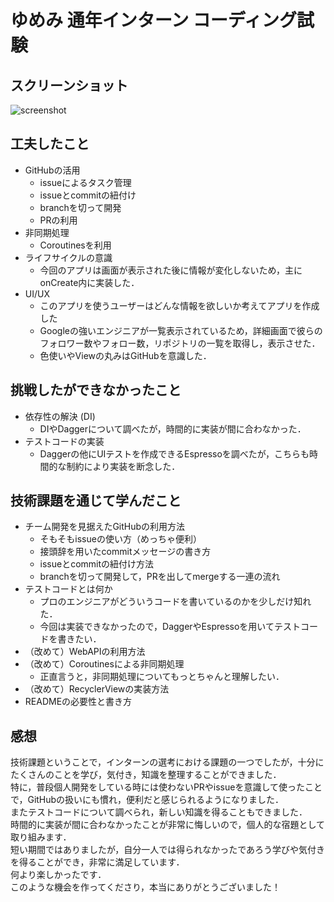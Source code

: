 # ゆめみ 通年インターン コーディング試験

## スクリーンショット
![screenshot](https://user-images.githubusercontent.com/49048577/120365767-d0eaa680-c349-11eb-9a0b-9e40adbe5686.png)


## 工夫したこと
- GitHubの活用
  - issueによるタスク管理
  - issueとcommitの紐付け
  - branchを切って開発
  - PRの利用
- 非同期処理
  - Coroutinesを利用
- ライフサイクルの意識
  - 今回のアプリは画面が表示された後に情報が変化しないため，主にonCreate内に実装した．
- UI/UX
  - このアプリを使うユーザーはどんな情報を欲しいか考えてアプリを作成した
  - Googleの強いエンジニアが一覧表示されているため，詳細画面で彼らのフォロワー数やフォロー数，リポジトリの一覧を取得し，表示させた．
  - 色使いやViewの丸みはGitHubを意識した．


## 挑戦したができなかったこと
- 依存性の解決 (DI)
  - DIやDaggerについて調べたが，時間的に実装が間に合わなかった．
- テストコードの実装 
  - Daggerの他にUIテストを作成できるEspressoを調べたが，こちらも時間的な制約により実装を断念した．


## 技術課題を通じて学んだこと
- チーム開発を見据えたGitHubの利用方法
  - そもそもissueの使い方（めっちゃ便利）
  - 接頭辞を用いたcommitメッセージの書き方
  - issueとcommitの紐付け方法
  - branchを切って開発して，PRを出してmergeする一連の流れ
- テストコードとは何か
  - プロのエンジニアがどういうコードを書いているのかを少しだけ知れた．
  - 今回は実装できなかったので，DaggerやEspressoを用いてテストコードを書きたい．
- （改めて）WebAPIの利用方法
- （改めて）Coroutinesによる非同期処理
  - 正直言うと，非同期処理についてもっとちゃんと理解したい．
- （改めて）RecyclerViewの実装方法
- READMEの必要性と書き方

## 感想
技術課題ということで，インターンの選考における課題の一つでしたが，十分にたくさんのことを学び，気付き，知識を整理することができました．  
特に，普段個人開発をしている時には使わないPRやissueを意識して使ったことで，GitHubの扱いにも慣れ，便利だと感じられるようになりました．  
またテストコードについて調べられ，新しい知識を得ることもできました．  
時間的に実装が間に合わなかったことが非常に悔しいので，個人的な宿題として取り組みます．  
短い期間ではありましたが，自分一人では得られなかったであろう学びや気付きを得ることができ，非常に満足しています．  
何より楽しかったです．  
このような機会を作ってくださり，本当にありがとうございました！
